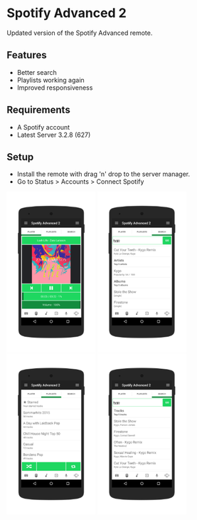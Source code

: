 # Spotify Advanced 2
Updated version of the Spotify Advanced remote.

## Features
 * Better search
 * Playlists working again
 * Improved responsiveness

## Requirements
 * A Spotify account
 * Latest Server 3.2.8 (627)

## Setup
 * Install the remote with drag 'n' drop to the server manager.
 * Go to Status > Accounts > Connect Spotify

<img src="screen1.png" alt="Screenshot 1" width="200">
<img src="screen2.png" alt="Screenshot 2" width="200">
<img src="screen3.png" alt="Screenshot 3" width="200">
<img src="screen4.png" alt="Screenshot 4" width="200">
